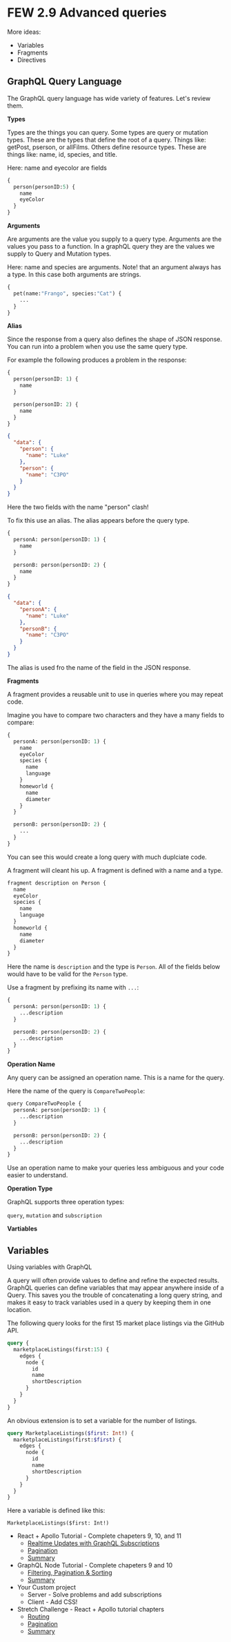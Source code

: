 # FEW 2.9 Advanced queries 


More ideas: 

- Variables 
- Fragments
- Directives 

## GraphQL Query Language

The GraphQL query language has wide variety of features. Let's review them. 

**Types**

Types are the things you can query. Some types are query or mutation types. These are the types that define the root of a query. Things like: getPost, pserson, or allFilms. Others define resource types. These are things like: name, id, species, and title. 

Here: name and eyecolor are fields

```python
{
  person(personID:5) {
    name
    eyeColor
  }
}
```

**Arguments**

Are arguments are the value you supply to a query type. Arguments are the values you pass to a function. In a graphQL query they are the values we supply to Query and Mutation types. 

Here: name and species are arguments. Note! that an argument always has a type. In this case both arguments are strings. 

```python
{
  pet(name:"Frango", species:"Cat") {
    ...
  }
}
```

**Alias**

Since the response from a query also defines the shape of JSON response. You can run into a problem when you use the same query type. 

For example the following produces a problem in the response: 

```python
{
  person(personID: 1) {
    name
  }

  person(personID: 2) {
    name
  }
}
```

```json
{
  "data": {
    "person": {
      "name": "Luke"
    }, 
    "person": { 
      "name": "C3PO"
    }
  }
}
```

Here the two fields with the name "person" clash!

To fix this use an alias. The alias appears before the query type. 

```python
{
  personA: person(personID: 1) {
    name
  }

  personB: person(personID: 2) {
    name
  }
}
```

```json
{
  "data": {
    "personA": {
      "name": "Luke"
    }, 
    "personB": { 
      "name": "C3PO"
    }
  }
}
```

The alias is used fro the name of the field in the JSON response. 

**Fragments**

A fragment provides a reusable unit to use in queries where you may repeat code. 

Imagine you have to compare two characters and they have a many fields to compare: 

```python
{
  personA: person(personID: 1) {
    name
    eyeColor
    species {
      name
      language
    }
    homeworld {
      name
      diameter
    }
  }

  personB: person(personID: 2) {
    ...
  }
}
```

You can see this would create a long query with much duplciate code. 

A fragment will cleant his up. A fragment is defined with a name and a type.

```python
fragment description on Person {
  name
  eyeColor
  species {
    name
    language
  }
  homeworld {
    name
    diameter
  }
}
```

Here the name is `description` and the type is `Person`. All of the fields below would have to be valid for the `Person` type. 

Use a fragment by prefixing its name with `...`:

```python
{
  personA: person(personID: 1) {
    ...description
  }

  personB: person(personID: 2) {
    ...description
  }
}
```

**Operation Name**

Any query can be assigned an operation name. This is a name for the query. 

Here the name of the query is `CompareTwoPeople`:

```python
query CompareTwoPeople {
  personA: person(personID: 1) {
    ...description
  }

  personB: person(personID: 2) {
    ...description
  }
}
```

Use an operation name to make your queries less ambiguous and your code easier to understand. 

**Operation Type**

GraphQL supports three operation types: 

`query`, `mutation` and `subscription`

**Vartiables**






## Variables





Using variables with GraphQL

A query will often provide values to define and refine the expected results. GraphQL queries can define variables that may appear anywhere inside of a Query. This saves you the trouble of concatenating a long query string, and makes it easy to track variables used in a query by keeping them in one location. 

The following query looks for the first 15 market place listings via the GitHub API.

```GraphQL
query {
  marketplaceListings(first:15) {
    edges {
      node {
        id
        name
        shortDescription
      }
    }
  }
}
```

An obvious extension is to set a variable for the number of listings. 

```GraphQL
query MarketplaceListings($first: Int!) {
  marketplaceListings(first:$first) {
    edges {
      node {
        id
        name
        shortDescription
      }
    }
  }
}
```

Here a variable is defined like this: 

`MarketplaceListings($first: Int!)`

<!-- > -->

- React + Apollo Tutorial - Complete chapeters 9, 10, and 11
  - [Realtime Updates with GraphQL Subscriptions](https://www.howtographql.com/react-apollo/8-subscriptions/)
  - [Pagination](https://www.howtographql.com/react-apollo/9-pagination/)
  - [Summary](https://www.howtographql.com/react-apollo/10-summary/)
- GraphQL Node Tutorial - Complete chapeters 9 and 10
  - [Filtering, Pagination & Sorting](https://www.howtographql.com/graphql-js/8-filtering-pagination-and-sorting/)
  - [Summary](https://www.howtographql.com/graphql-js/9-summary/)
- Your Custom project
	- Server - Solve problems and add subscriptions
	- Client - Add CSS!
- Stretch Challenge - React + Apollo tutorial chapters 
  - [Routing](https://www.howtographql.com/react-apollo/8-subscriptions/)
  - [Pagination](https://www.howtographql.com/react-apollo/9-pagination/)
  - [Summary](https://www.howtographql.com/graphql-js/9-summary/)